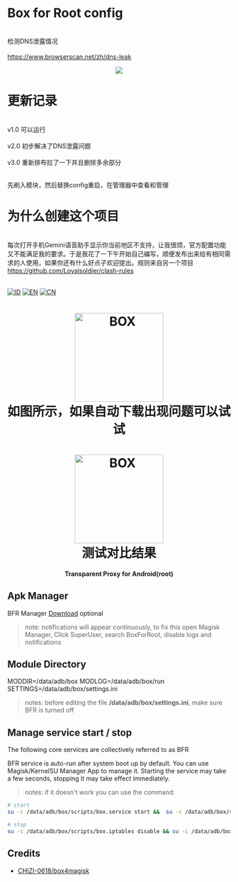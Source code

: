 # Box for Root config


<br>检测DNS泄露情况<br>
<br>https://www.browserscan.net/zh/dns-leak<br>
<p align="center">
    <a href="https://github.com/LIghtJUNction/box_for_magisk_config-bfmc-/blob/master/box/clash/config.yaml">
    <img src="https://github.com/zhanyeye/clash-rules-lite/actions/workflows/release.yml](https://github.com/LIghtJUNction/box_for_magisk_config-bfmc-/blob/master/box/clash/config.yaml)/badge.svg" />
    </a>
</p>


# 更新记录
<br>v1.0 可以运行<br>
<br>v2.0 初步解决了DNS泄露问题<br>
<br>v3.0 重新排布拉了一下并且删除多余部分<br>

<br>先刷入模块，然后替换config重启，在管理器中查看和管理<br>

# 为什么创建这个项目
<br>每次打开手机Gemini语音助手显示你当前地区不支持，让我很烦，官方配置功能又不能满足我的要求。于是我花了一下午开始自己编写，顺便发布出来给有相同需求的人使用，如果你还有什么好点子欢迎提出。规则来自另一个项目<br>https://github.com/Loyalsoldier/clash-rules<br> <br>

[![ID](https://img.shields.io/badge/id-blue.svg?style=for-the-badge)](docs/index_id.md) [![EN](https://img.shields.io/badge/en-blue.svg?style=for-the-badge)](docs/index_en.md) [![CN](https://img.shields.io/badge/cn-blue.svg?style=for-the-badge)](docs/index_cn.md)

<h1 align="center">
  <img src="https://github.com/LIghtJUNction/box_for_magisk_config-bfmc-/releases/download/v1.0/like.this.jpg" alt="BOX" width="200">
  <br>如图所示，如果自动下载出现问题可以试试<br>
</h1>

<h1 align="center">
  <img src="https://github.com/LIghtJUNction/box_for_magisk_config-bfmc-/releases/download/v2.0/test.jpg" alt="BOX" width="200">
  <br>测试对比结果<br>
</h1>
<h4 align="center">Transparent Proxy for Android(root)</h4>


## Apk Manager
BFR Manager [Download](https://github.com/taamarin/box.manager) optional
> note: notifications will appear continuously, to fix this open Magisk Manager, Click SuperUser, search BoxForRoot, disable logs and notifications 

## Module Directory
MODDIR=/data/adb/box
MODLOG=/data/adb/box/run
SETTINGS=/data/adb/box/settings.ini
> notes: before editing the file **/data/adb/box/settings.ini**, make sure BFR is turned off

## Manage service start / stop
The following core services are collectively referred to as BFR

BFR service is auto-run after system boot up by default.
You can use Magisk/KernelSU Manager App to manage it. Starting the service may take a few seconds, stopping it may take effect immediately.

> notes: if it doesn't work you can use the command:
```bash
# start
su -c /data/adb/box/scripts/box.service start &&  su -c /data/adb/box/scripts/box.iptables enable

# stop
su -c /data/adb/box/scripts/box.iptables disable && su -c /data/adb/box/scripts/box.service stop
```

## Credits
- [CHIZI-0618/box4magisk](https://github.com/CHIZI-0618/box4magisk)

